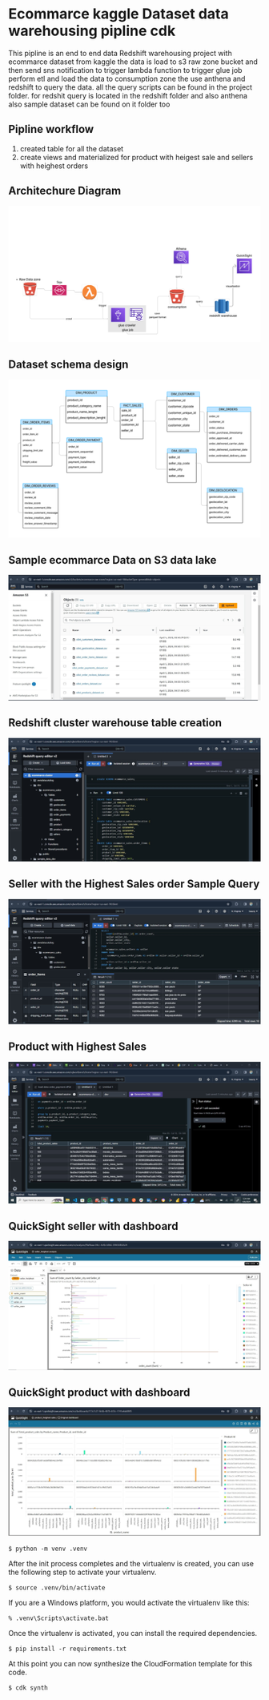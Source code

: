 
# Ecommarce kaggle Dataset data warehousing pipline cdk
This pipline is an end to end data Redshift warehousing project with ecommarce dataset from kaggle
the data is load to s3 raw zone bucket and then send sns notification to trigger lambda function to trigger glue job perform etl and load the data to consumption zone the use anthena and redshift to query the data. all the query scripts can be found in the project folder. for redshit query is located in the redshift folder and also anthena also sample dataset can be found on it folder too

## Pipline workflow
1. created table for all the dataset
2. create views and materialized for product with heigest sale and sellers with heighest orders


## Architechure Diagram
![alt text](digramphoto/aws_digram_proj_4_data_warehousing.png)

## Dataset schema design 
![alt text](<digramphoto/database design.png>)

## Sample ecommarce Data on S3 data lake
![alt text](digramphoto/samples_folders.jpg)

## Redshift  cluster warehouse table creation
![alt text](digramphoto/redshift_tables.jpg)

## Seller with the Highest Sales order Sample Query
![alt text](digramphoto/seller_heiedh.jpg)

## Product with Highest Sales
![alt text](digramphoto/product_heiesh.jpg)

## QuickSight seller with dashboard
![alt text](digramphoto/quick_seller_hi.jpg)

## QuickSight product with dashboard
![alt text](digramphoto/quickSiaht_h.jpg)

```
$ python -m venv .venv
```

After the init process completes and the virtualenv is created, you can use the following
step to activate your virtualenv.

```
$ source .venv/bin/activate
```

If you are a Windows platform, you would activate the virtualenv like this:

```
% .venv\Scripts\activate.bat
```

Once the virtualenv is activated, you can install the required dependencies.

```
$ pip install -r requirements.txt
```

At this point you can now synthesize the CloudFormation template for this code.

```
$ cdk synth
```

